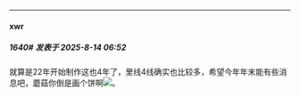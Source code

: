 ﻿
*****

####  xwr  
##### 1640#       发表于 2025-8-14 06:52

就算是22年开始制作这也4年了，里线4线确实也比较多，希望今年年末能有些消息吧，蘑菇你倒是画个饼啊<img src="https://static.stage1st.com/image/smiley/face2017/068.png" referrerpolicy="no-referrer">。

